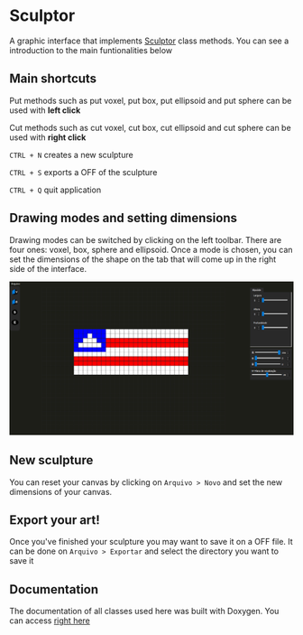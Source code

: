 # Sculptor

A graphic interface that implements [Sculptor](https://github.com/raphaelramosds/sculptor-library) class methods. You can see a introduction to the main funtionalities below

## Main shortcuts

Put methods such as put voxel, put box, put ellipsoid and put sphere can be used with **left click**

Cut methods such as cut voxel, cut box, cut ellipsoid and cut sphere can be used with **right click**

`CTRL + N` creates a new sculpture

`CTRL + S` exports a OFF of the sculpture

`CTRL + Q` quit application

## Drawing modes and setting dimensions

Drawing modes can be switched by clicking on the left toolbar. There are four ones: voxel, box, sphere and ellipsoid. Once a mode is chosen, you can set the dimensions of the shape on the tab that will come up in the right side of the interface.

![Demonstração](./assets/bahia.PNG)

## New sculpture

You can reset your canvas by clicking on `Arquivo > Novo` and set the new dimensions of your canvas.

## Export your art!

Once you've finished your sculpture you may want to save it on a OFF file. It can be done on `Arquivo > Exportar` and select the directory you want to save it

## Documentation

The documentation of all classes used here was built with Doxygen. You can access [right here](https://raphaelramosds.github.io/sculptor/interface/)
